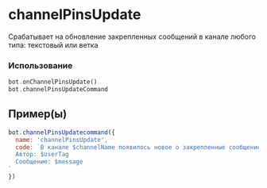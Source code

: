 # channelPinsUpdate
Срабатывает на обновление закрепленных сообщений в канале любого типа: текстовый или ветка
### Использование
```php
bot.onChannelPinsUpdate()
bot.channelPinsUpdateCommand
```
## Пример(ы)

```javascript
bot.channelPinsUpdatecommand({
  name: 'channelPinsUpdate',
  code: `В канале $channelName появилось новое о закрепленные сообщение:
  Автор: $userTag
  Сообщение: $message
`
})
```